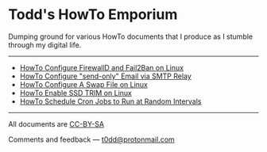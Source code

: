 # Todd's HowTo Emporium

Dumping ground for various HowTo documents that I produce as I stumble through
my digital life.

---

* [HowTo Configure FirewallD and Fail2Ban on Linux](https://github.com/taw00/howto/blob/master/howto-configure-firewalld-and-fail2ban-on-linux.md)
* [HowTo Configure "send-only" Email via SMTP Relay](https://github.com/taw00/howto/blob/master/howto-configure-send-only-email-via-smtp-relay.md)
* [HowTo Configure A Swap File on Linux](https://github.com/taw00/howto/blob/master/howto-configure-swap-file-on-linux.md)
* [HowTo Enable SSD TRIM on Linux](https://github.com/taw00/howto/blob/master/howto-enable-ssd-trim-on-linux.md)
* [HowTo Schedule Cron Jobs to Run at Random Intervals](https://github.com/taw00/howto/blob/master/howto-schedule-cron-jobs-to-run-at-random-intervals)

---

All documents are [CC-BY-SA](https://github.com/taw00/howto/blob/master/LICENSE.cc-by-sa.md)

Comments and feedback &mdash; <t0dd@protonmail.com>

